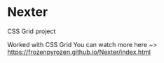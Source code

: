 # Nexter
CSS Grid project

Worked with CSS Grid 
You can watch more here ~> https://frozenpyrozen.github.io/Nexter/index.html

